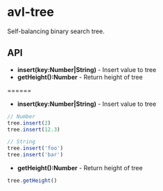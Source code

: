 # avl-tree
Self-balancing binary search tree.

## API 
* **insert(key:Number|String)** - Insert value to tree
* **getHeight():Number** - Return height of tree

======

* **insert(key:Number|String)** - Insert value to tree
```javascript
// Number
tree.insert(2)
tree.insert(12.3)

// String
tree.insert('foo')
tree.insert('bar')
```

* **getHeight():Number** - Return height of tree
```javascript
tree.getHeight()
```